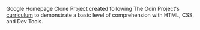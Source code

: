 Google Homepage Clone Project created following The Odin Project's [curriculum](http://www.theodinproject.com/web-development-101/html-css) to demonstrate a basic level of comprehension with HTML, CSS, and Dev Tools.